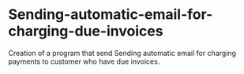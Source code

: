 # Sending-automatic-email-for-charging-due-invoices
Creation of a program that send Sending automatic email for charging payments to customer who have due invoices.

